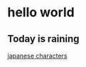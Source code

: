 # hello world
## Today is raining

[japanese characters](https://moustaphauchi.github.io/AtotheK/second_skill_2/)
